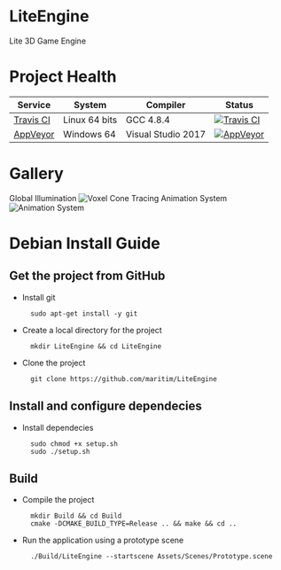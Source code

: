 LiteEngine
==========

Lite 3D Game Engine

Project Health
=================

| Service | System | Compiler | Status |
| ------- | ------ | -------- | ------ |
| [Travis CI](https://travis-ci.org/maritim/LiteEngine)| Linux 64 bits  | GCC 4.8.4 | [![Travis CI](https://travis-ci.org/maritim/LiteEngine.svg?branch=master)](https://travis-ci.org/maritim/LiteEngine)
| [AppVeyor](https://ci.appveyor.com/project/maritim/liteengine)| Windows 64 | Visual Studio 2017 | [![AppVeyor](https://ci.appveyor.com/api/projects/status/s0fqli66756555gt/branch/master?svg=true)](https://ci.appveyor.com/project/maritim/liteengine/branch/master)

Gallery
=================

Global Illumination
![Voxel Cone Tracing](https://github.com/maritim/LiteEngine/blob/gh-pages/LiteEngine%20Screenshot%209.png)
Animation System
![Animation System](https://github.com/maritim/LiteEngine/blob/gh-pages/LiteEngine%20Screenshot%2010.png)

Debian Install Guide
=================

Get the project from GitHub
--------------------

* Install git

        sudo apt-get install -y git

* Create a local directory for the project

        mkdir LiteEngine && cd LiteEngine
    
* Clone the project

        git clone https://github.com/maritim/LiteEngine

Install and configure dependecies
--------------------

* Install dependecies

        sudo chmod +x setup.sh
        sudo ./setup.sh
    
Build
-----

* Compile the project

        mkdir Build && cd Build
        cmake -DCMAKE_BUILD_TYPE=Release .. && make && cd ..
        
* Run the application using a prototype scene

        ./Build/LiteEngine --startscene Assets/Scenes/Prototype.scene 
